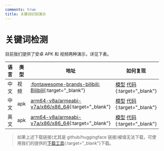 ```yaml
---
comments: true
title: 关键词识别演示
---
```


# 关键词检测

目前我们提供了安卓 APK 和 视频两种演示，详见下表。


| 语言 | 类型 | 地址                                                                                                    | 如何复现                                                                                                                                                                                                                                 |
| ---- | ---- | ------------------------------------------------------------------------------------------------------- | ---------------------------------------------------------------------------------------------------------------------------------------------------------------------------------------------------------------------------------------- |
| 中文 | 视频 | [:fontawesome-brands-bilibili: Bilibili](https://www.bilibili.com/video/BV1Nw411J7K6){:target="_blank"} | [模型](https://github.com/pkufool/keyword-spotting-models/releases/download/v0.11/icefall-kws-zipformer-wenetspeech-20240219.tar.gz) [代码](https://github.com/k2-fsa/sherpa-onnx/tree/master/android/SherpaOnnxKws){:target="_blank"}   |
| 中文 | apk  | [arm64-v8a/armeabi-v7a/x86/x86_64](../resources.md?s=kws.*wenetspeech.*apk){:target="_blank"}           | [模型](https://github.com/pkufool/keyword-spotting-models/releases/download/v0.11/icefall-kws-zipformer-wenetspeech-20240219.tar.gz)   [代码](https://github.com/k2-fsa/sherpa-onnx/tree/master/android/SherpaOnnxKws){:target="_blank"} |
| 英文 | apk  | [arm64-v8a/armeabi-v7a/x86/x86_64](../resources.md?s=kws.*gigaspeech.*apk){:target="_blank"}            | [模型](https://github.com/pkufool/keyword-spotting-models/releases/download/v0.11/icefall-kws-zipformer-gigaspeech-20240219.tar.gz) [代码](https://github.com/k2-fsa/sherpa-onnx/tree/master/android/SherpaOnnxKws){:target="_blank"}    |

> 如果上述下载链接(尤其是 github/huggingface 链接)被墙无法下载，可使用我们的提供的[下载工具](https://r.kingway.fun/k2-sync/download){:target="_blank"}下载。
